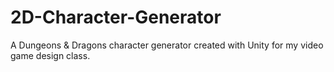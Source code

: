 # 2D-Character-Generator


A Dungeons & Dragons character generator created with Unity for my video game design class.

